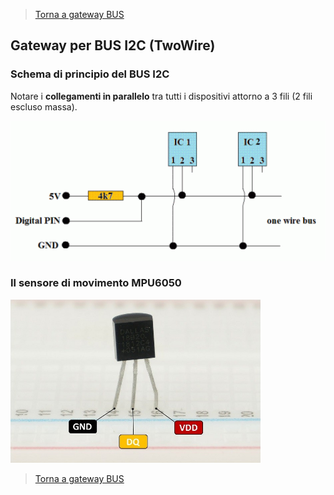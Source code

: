 >[Torna a gateway BUS](gateway.md)

## **Gateway per BUS I2C (TwoWire)**

### **Schema di principio del BUS I2C**

Notare i **collegamenti in parallelo** tra tutti i dispositivi attorno a 3 fili (2 fili escluso massa).

<img src="Schematic-dallas-18s20.gif" alt="alt text" width="600">

### **Il sensore di movimento MPU6050**

<img src="DS18B20-tempeature-sensor-pinout.jpg" alt="alt text" width="400">

>[Torna a gateway BUS](gateway.md)
